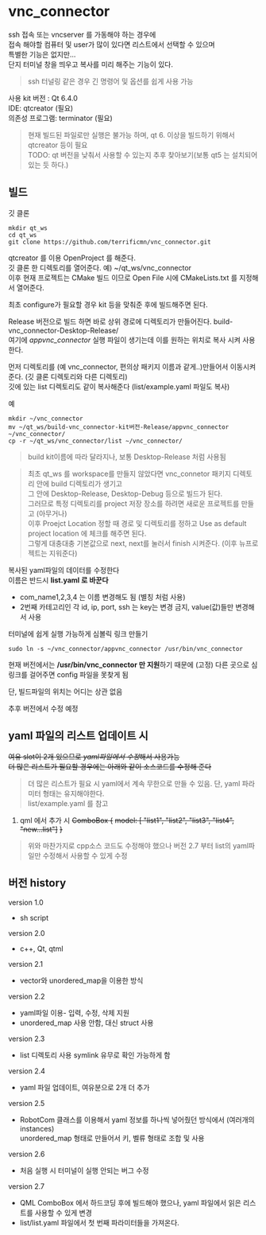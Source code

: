 # vnc_connector
ssh 접속 또는 vncserver 를 가동해야 하는 경우에  
접속 해야할 컴퓨터 및 user가 많이 있다면 리스트에서 선택할 수 있으며  
특별한 기능은 없지만...  
단지 터미널 창을 띄우고 복사를 미리 해주는 기능이 있다.  
> ssh 터널링 같은 경우 긴 명령어 및 옵션를 쉽게 사용 가능

사용 kit 버전 : Qt 6.4.0   
IDE: qtcreator (필요)  
의존성 프로그램: terminator (필요)

> 현재 빌드된 파일로만 실행은 불가능 하며, qt 6. 이상을 빌드하기 위해서 qtcreator 등이 필요   
TODO: qt 버전을 낮춰서 사용할 수 있는지 추후 찾아보기(보통 qt5 는 설치되어 있는 듯 하다.)   

## 빌드
깃 클론   
```
mkdir qt_ws
cd qt_ws
git clone https://github.com/terrificmn/vnc_connector.git
```

qtcreator 를 이용 OpenProject 를 해준다.   
깃 클론 한 디렉토리를 열어준다. 예) ~/qt_ws/vnc_connector  
이후 현재 프로젝트는 CMake 빌드 이므로 Open File 시에 CMakeLists.txt 를 지정해서 열어준다.

최초 configure가 필요할 경우 kit 등을 맞춰준 후에 빌드해주면 된다.

Release 버전으로 빌드 하면 바로 상위 경로에 디렉토리가 만들어진다. build-vnc_connector-Desktop-Release/   
여기에 *appvnc_connector* 실행 파일이 생기는데 이를 원하는 위치로 복사 시켜 사용한다.  

먼저 디렉토리를 (예 vnc_connector, 편의상 패키지 이름과 같게..)만들어서 이동시켜준다. (깃 클론 디렉토리와 다른 디렉토리)   
깃에 있는 list 디렉토리도 같이 복사해준다 (list/example.yaml 파일도 복사)   

예
```
mkdir ~/vnc_connector
mv ~/qt_ws/build-vnc_connector-kit버전-Release/appvnc_connector ~/vnc_connector/
cp -r ~/qt_ws/vnc_connector/list ~/vnc_connector/
```

> build kit이름에 따라 달라지나, 보통 Desktop-Release 처럼 사용됨  

> 최초 qt_ws 를 workspace를 만들지 않았다면 vnc_connetor 패키지 디렉토리 안에 build 디렉토리가 생기고  
그 안에 Desktop-Release, Desktop-Debug 등으로 빌드가 된다.   
그러므로 특정 디렉토리를 project 저장 장소를 하려면 새로운 프로젝트를 만들고 (아무거나)   
이후 Proejct Location 정할 때 경로 및 디렉토리를 정하고 Use as default project location 에 체크를 해주면 된다.  
그렇게 대충대충 기본값으로 next, next를 눌러서 finish 시켜준다. (이후 뉴프로젝트는 지워준다)  


복사된 yaml파일의 데이터를 수정한다    
이름은 반드시 **list.yaml 로 바꾼다**  
- com_name1,2,3,4 는 이름 변경해도 됨 (별칭 처럼 사용)
- 2번째 카테고리인 각 id, ip, port, ssh 는 key는 변경 금지, value(값)들만 변경해서 사용

터미널에 쉽게 실행 가능하게 심볼릭 링크 만들기 
```
sudo ln -s ~/vnc_connector/appvnc_connector /usr/bin/vnc_connector
```
현재 버전에서는 **/usr/bin/vnc_connector 만 지원**하기 때문에 (고정) 다른 곳으로 심링크를 걸어주면 config 파일을 못찾게 됨   

단, 빌드파일의 위치는 어디는 상관 없음

추후 버전에서 수정 예정


## yaml 파일의 리스트 업데이트 시 
~~여유 slot이 2개 있으므로 *yaml파일에서 수정*해서 사용가능~~  
~~더 많은 리스트가 필요할 경우에는 아래와 같이 소스코드를 수정해 준다~~

> 더 많은 리스트가 필요 시 yaml에서 계속 무한으로 만들 수 있음. 단, yaml 파라미터 형태는 유지해야한다.  
list/example.yaml 를 참고

1. qml 에서 추가 시
~~ComboBox {~~
    ~~model: [ "list1", "list2", "list3", "list4", "new...list"]~~
~~}~~

> 위와 마찬가지로 cpp소스 코드도 수정해야 했으나 버전 2.7 부터 list의 yaml파일만 수정해서 사용할 수 있게 수정   



## 버전 history
version 1.0
- sh script 

version 2.0
- c++, Qt, qtml

version 2.1
- vector와 unordered_map을 이용한 방식

version 2.2
- yaml파일 이용- 입력, 수정, 삭제 지원
- unordered_map 사용 안함, 대신 struct 사용

version 2.3
- list 디렉토리 사용 symlink 유무로 확인 가능하게 함

version 2.4
- yaml 파일 업데이트, 여유분으로 2개 더 추가

version 2.5
- RobotCom 클래스를 이용해서 yaml 정보를 하나씩 넣어줬던 방식에서 (여러개의 instances)  
  unordered_map 형태로 만들어서 키, 벨류 형태로 조합 및 사용

version 2.6  
- 처음 실행 시 터미널이 실행 안되는 버그 수정

version 2.7
- QML ComboBox 에서 하드코딩 후에 빌드해야 했으나, yaml 파일에서 읽은 리스트를 사용할 수 있게 변경  
- list/list.yaml 파일에서 첫 번째 파라미터들을 가져온다.